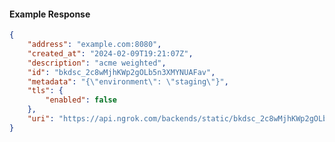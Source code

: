 <!-- Code generated for API Clients. DO NOT EDIT. -->

#### Example Response

```json
{
	"address": "example.com:8080",
	"created_at": "2024-02-09T19:21:07Z",
	"description": "acme weighted",
	"id": "bkdsc_2c8wMjhKWp2gOLb5n3XMYNUAFav",
	"metadata": "{\"environment\": \"staging\"}",
	"tls": {
		"enabled": false
	},
	"uri": "https://api.ngrok.com/backends/static/bkdsc_2c8wMjhKWp2gOLb5n3XMYNUAFav"
}
```
